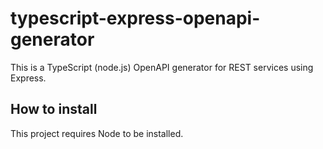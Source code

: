 # typescript-express-openapi-generator

This is a TypeScript (node.js) OpenAPI generator for REST services
using Express.

## How to install

This project requires Node to be installed.